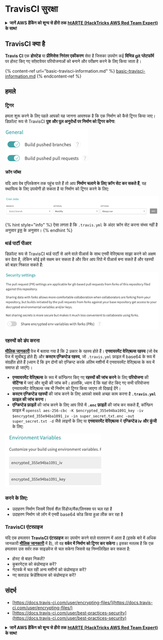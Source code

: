 # TravisCI सुरक्षा

<details>

<summary><strong>जानें AWS हैकिंग को शून्य से हीरो तक</strong> <a href="https://training.hacktricks.xyz/courses/arte"><strong>htARTE (HackTricks AWS Red Team Expert)</strong></a><strong> के साथ!</strong></summary>

HackTricks का समर्थन करने के अन्य तरीके:

* यदि आप चाहते हैं कि **आपकी कंपनी HackTricks में विज्ञापित हो** या **HackTricks को PDF में डाउनलोड करें** तो [**सदस्यता योजनाएं देखें**](https://github.com/sponsors/carlospolop)!
* [**आधिकारिक PEASS और HackTricks स्वैग**](https://peass.creator-spring.com) प्राप्त करें
* [**The PEASS Family**](https://opensea.io/collection/the-peass-family) की खोज करें, हमारा विशेष [**NFTs**](https://opensea.io/collection/the-peass-family) संग्रह
* **शामिल हों** 💬 [**डिस्कॉर्ड समूह**](https://discord.gg/hRep4RUj7f) या [**टेलीग्राम समूह**](https://t.me/peass) या हमें **ट्विटर** पर **फॉलो** करें 🐦 [**@hacktricks\_live**](https://twitter.com/hacktricks\_live)**.**
* **हैकिंग ट्रिक्स साझा करें द्वारा PRs सबमिट करके** [**HackTricks**](https://github.com/carlospolop/hacktricks) और [**HackTricks Cloud**](https://github.com/carlospolop/hacktricks-cloud) github repos.

</details>

## TravisCI क्या है

**Travis CI** एक **होस्टेड** या **प्रीमिसेस** **निरंतर एकीकरण** सेवा है जिसका उपयोग कई **विभिन्न git प्लेटफॉर्म** पर होस्ट किए गए सॉफ़्टवेयर परियोजनाओं को बनाने और परीक्षण करने के लिए किया जाता है।

{% content-ref url="basic-travisci-information.md" %}
[basic-travisci-information.md](basic-travisci-information.md)
{% endcontent-ref %}

## हमले

### ट्रिगर

हमला शुरू करने के लिए पहले आपको यह जानना आवश्यक है कि एक निर्माण को कैसे ट्रिगर किया जाए। डिफ़ॉल्ट रूप से TravisCI **पुश और पुल अनुरोधों पर निर्माण को ट्रिगर करेगा**:

![](<../../.gitbook/assets/image (19) (1).png>)

#### क्रॉन जॉब्स

यदि आप वेब एप्लिकेशन तक पहुंच पाते हैं तो आप **निर्माण चलाने के लिए क्रॉन सेट कर सकते हैं**, यह स्थायित्व के लिए उपयोगी हो सकता है या निर्माण को ट्रिगर करने के लिए:

![](<../../.gitbook/assets/image (42).png>)

{% hint style="info" %}
ऐसा लगता है कि `.travis.yml` के अंदर क्रॉन सेट करना संभव नहीं है अनुसार [इस](https://github.com/travis-ci/travis-ci/issues/9162) के अनुसार।
{% endhint %}

### थर्ड पार्टी पीआर

डिफ़ॉल्ट रूप से TravisCI थर्ड पार्टी से आने वाले पीआर्स के साथ एनवी वेरिएबल्स साझा करने को अक्षम कर देता है, लेकिन कोई इसे सक्षम कर सकता है और फिर आप रिपो में पीआर्स बना सकते हैं और रहस्यों को बाहर निकाल सकते हैं:

![](<../../.gitbook/assets/image (1) (1) (1) (1) (1) (1) (1) (1) (1) (1) (1) (1) (1) (1) (1) (1) (1) (1) (1) (1) (1) (1) (1) (1).png>)

### रहस्यों को डंप करना

[**मौलिक जानकारी**](basic-travisci-information.md) पेज में बताया गया है कि 2 प्रकार के रहस्य होते हैं। **एनवायरमेंट वेरिएबल्स रहस्य** (जो वेब पेज में सूचीबद्ध होते हैं) और **कस्टम एन्क्रिप्टेड रहस्य**, जो `.travis.yml` फ़ाइल में base64 के रूप में संग्रहीत होते हैं (ध्यान दें कि इन दोनों को एन्क्रिप्ट करके अंतिम मशीनों में एनवायरमेंट वेरिएबल्स के रूप में समाप्त हो जाएंगे)।

* **एनवायरमेंट वेरिएबल्स** के रूप में कॉन्फ़िगर किए गए **रहस्यों की जांच करने** के लिए **परियोजना** की **सेटिंग्स** में जाएं और सूची की जांच करें। हालांकि, ध्यान दें कि यहां सेट किए गए सभी परियोजना एनवायरमेंट वेरिएबल्स जब भी निर्माण को ट्रिगर किया जाएगा तो दिखाई देंगे।
* **कस्टम एन्क्रिप्टेड रहस्यों** की जांच करने के लिए आपको सबसे अच्छा काम करना है **`.travis.yml` फ़ाइल की जांच करना**।
* **एन्क्रिप्टेड फ़ाइलें** की जांच करने के लिए आप रिपो में **`.enc` फ़ाइलें** की जांच कर सकते हैं, कॉन्फ़िग फ़ाइल में `openssl aes-256-cbc -K $encrypted_355e94ba1091_key -iv $encrypted_355e94ba1091_iv -in super_secret.txt.enc -out super_secret.txt -d` जैसे लाइनों के लिए या **एनवायरमेंट वेरिएबल्स** में **एन्क्रिप्टेड iv और कुंजी** के लिए:

![](<../../.gitbook/assets/image (71).png>)

### करने के लिए:

* उदाहरण निर्माण जिसमें रिवर्स शैल विंडोज/मैक/लिनक्स पर चल रहा है
* उदाहरण निर्माण जो लॉग में एनवी base64 कोड किया हुआ लीक कर रहा है

### TravisCI एंटरप्राइज

यदि एक हमलावर **TravisCI एंटरप्राइज** का उपयोग करने वाले वातावरण में आता है (इसके बारे में अधिक जानकारी [**मौलिक जानकारी**](basic-travisci-information.md#travisci-enterprise) में है), तो वह **वर्कर में निर्माण को ट्रिगर कर सकेगा।** इसका मतलब है कि एक हमलावर उस सर्वर तक साइडवेज से चल सकेगा जिससे वह निम्नलिखित कर सकता है:

* होस्ट से बाहर निकलें?
* कुबरनेट्स को कंप्रोमाइज करें?
* नेटवर्क में चल रही अन्य मशीनों को कंप्रोमाइज करें?
* नए क्लाउड क्रेडेंशियल्स को कंप्रोमाइज करें?

## संदर्भ

* [https://docs.travis-ci.com/user/encrypting-files/](https://docs.travis-ci.com/user/encrypting-files/)
* [https://docs.travis-ci.com/user/best-practices-security](https://docs.travis-ci.com/user/best-practices-security)

<details>

<summary><strong>जानें AWS हैकिंग को शून्य से हीरो तक</strong> <a href="https://training.hacktricks.xyz/courses/arte"><strong>htARTE (HackTricks AWS Red Team Expert)</strong></a><strong> के साथ!</strong></summary>

HackTricks का समर्थन करने के अन्य तरीके:

* यदि आप चाहते हैं कि **आपकी कंपनी HackTricks में विज्ञापित हो** या **HackTricks को PDF में डाउनलोड करें** तो [**सदस्यता योजनाएं देखें**](https://github.com/sponsors/carlospolop)!
* [**आधिकारिक PEASS और HackTricks स्वैग**](https://peass.creator-spring.com) प्राप्त करें
* [**The PEASS Family**](https://opensea.io/collection/the-peass-family) की खोज करें, हमारा विशेष [**NFTs**](https://opensea.io/collection/the-peass-family) संग्रह
* **शामिल हों** 💬 [**डिस्कॉर्ड समूह**](https://discord.gg/hRep4RUj7f) या [**टेलीग्राम समूह**](https://t.me/peass) या हमें **ट्विटर** पर **फॉलो** करें 🐦 [**@hacktricks\_live**](https://twitter.com/hacktricks\_live)**.**
* **हैकिंग ट्रिक्स साझा करें द्वारा PRs सबमिट करके** [**HackTricks**](https://github.com/carlospolop/hacktricks) और [**HackTricks Cloud**](https://github.com/carlospolop/hacktricks-cloud) github repos.

</details>
